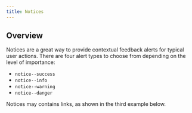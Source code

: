 ```yaml
---
title: Notices
---
```

<div class="jumpnav"></div>

## Overview
Notices are a great way to provide contextual feedback alerts for typical user actions. There are four alert types to choose from depending on the level of importance:

<ul class="nobullet">
  <li><code>notice--success</code></li>
  <li><code>notice--info</code></li>
  <li><code>notice--warning</code></li>
  <li><code>notice--danger</code></li>
</ul>

Notices may contains links, as shown in the third example below.
